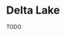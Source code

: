 # Delta Lake

<!--
https://github.com/MrPowers/delta-examples
https://github.com/EnzoBnl/delta-lake-ui
https://github.com/richardanaya/spark_delta_lake
https://medium.com/everything-full-stack/streaming-data-changes-to-a-data-lake-with-debezium-and-delta-lake-pipeline-299821053dc3
https://github.com/tikal-fuseday/delta-architecture
-->

TODO
